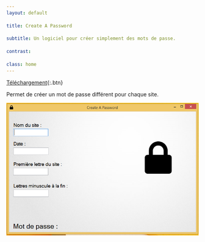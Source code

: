 ```yaml
---
layout: default

title: Create A Password

subtitle: Un logiciel pour créer simplement des mots de passe.

contrast:

class: home
---
```


[Téléchargement](https://raw.githubusercontent.com/cedced19/CreateAPassword/master/setup/CreateAPassword.exe){:.btn}

Permet de créer un  mot de passe différent pour chaque site.

![Demo](demo.png)
